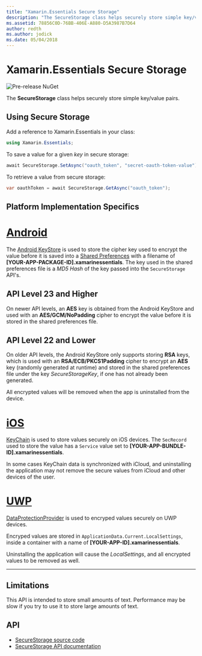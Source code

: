 ```yaml
---
title: "Xamarin.Essentials Secure Storage"
description: "The SecureStorage class helps securely store simple key/value pairs."
ms.assetid: 78856C0D-76BB-406E-A880-D5A3987B7D64
author: redth
ms.author: jodick
ms.date: 05/04/2018
---
```

# Xamarin.Essentials Secure Storage

![Pre-release NuGet](~/media/shared/pre-release.png)

The **SecureStorage** class helps securely store simple key/value pairs.

## Using Secure Storage

Add a reference to Xamarin.Essentials in your class:

```csharp
using Xamarin.Essentials;
```

To save a value for a given _key_ in secure storage:

```csharp
await SecureStorage.SetAsync("oauth_token", "secret-oauth-token-value");
```

To retrieve a value from secure storage:

```csharp
var oauthToken = await SecureStorage.GetAsync("oauth_token");
```

## Platform Implementation Specifics

# [Android](#tab/android)

The [Android KeyStore](https://developer.android.com/training/articles/keystore.html) is used to store the cipher key used to encrypt the value before it is saved into a [Shared Preferences](https://developer.android.com/training/data-storage/shared-preferences.html) with a filename of **[YOUR-APP-PACKAGE-ID].xamarinessentials**.  The key used in the shared preferences file is a _MD5 Hash_ of the key passed into the `SecureStorage` API's.

## API Level 23 and Higher

On newer API levels, an **AES** key is obtained from the Android KeyStore and used with an **AES/GCM/NoPadding** cipher to encrypt the value before it is stored in the shared preferences file.

## API Level 22 and Lower

On older API levels, the Android KeyStore only supports storing **RSA** keys, which is used with an **RSA/ECB/PKCS1Padding** cipher to encrypt an **AES** key (randomly generated at runtime) and stored in the shared preferences file under the key _SecureStorageKey_, if one has not already been generated.

All encrypted values will be removed when the app is uninstalled from the device.

# [iOS](#tab/ios)

[KeyChain](https://developer.xamarin.com/api/type/Android.Security.KeyChain/) is used to store values securely on iOS devices.  The `SecRecord` used to store the value has a `Service` value set to **[YOUR-APP-BUNDLE-ID].xamarinessentials**.

In some cases KeyChain data is synchronized with iCloud, and uninstalling the application may not remove the secure values from iCloud and other devices of the user.

# [UWP](#tab/uwp)

[DataProtectionProvider](https://docs.microsoft.com/en-us/uwp/api/windows.security.cryptography.dataprotection.dataprotectionprovider) is used to encryped values securely on UWP devices.

Encryped values are stored in `ApplicationData.Current.LocalSettings`, inside a container with a name of **[YOUR-APP-ID].xamarinessentials**.

Uninstalling the application will cause the _LocalSettings_, and all encrypted values to be removed as well.

-----

## Limitations

This API is intended to store small amounts of text.  Performance may be slow if you try to use it to store large amounts of text.

## API

- [SecureStorage source code](https://github.com/xamarin/Essentials/tree/master/Essentials/SecureStorage)
- [SecureStorage API documentation](xref:Xamarin.Essentials.SecureStorage)
